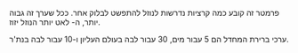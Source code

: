 פרמטר זה קובע כמה קרציות נדרשות לנוזל להתפשט לבלוק אחר. ככל שערך זה גבוה יותר, ה- לאט יותר הנוזל יזוז.

ערכי ברירת המחדל הם 5 עבור מים, 30 עבור לבה בעולם העליון ו-10 עבור לבה בנת'ר.